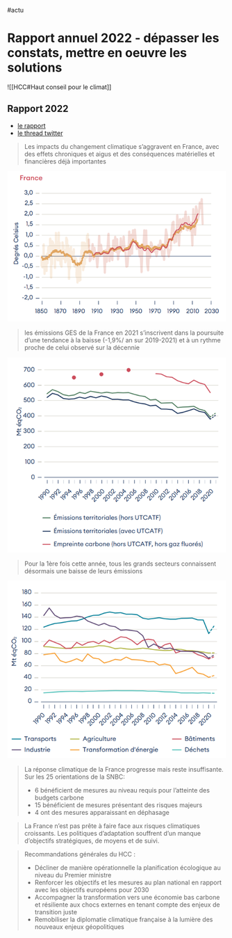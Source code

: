 #actu

# Rapport annuel 2022 - dépasser les constats, mettre en oeuvre les solutions

![[HCC#Haut conseil pour le climat]]

## Rapport 2022

- [le rapport](https://www.hautconseilclimat.fr/publications/rapport-annuel-2022-depasser-les-constats-mettre-en-oeuvre-les-solutions/)
- [le thread twitter](https://twitter.com/hc_climat/status/1542400075409903616)


> Les impacts du changement climatique s’aggravent en France, avec des effets chroniques et aigus et des conséquences matérielles et financières déjà importantes

![](hcc-temperature.png)

> les émissions GES de la France en 2021 s’inscrivent dans la poursuite d’une tendance à la baisse (-1,9%/ an sur 2019-2021) et à un rythme proche de celui observé sur la décennie

![](hcc-emission.png)

> Pour la 1ère fois cette année, tous les grands secteurs connaissent désormais une baisse de leurs émissions

![](hcc-secteur.png)

> La réponse climatique de la France progresse mais reste insuffisante. Sur les 25 orientations de la SNBC:
> - 6 bénéficient de mesures au niveau requis pour l’atteinte des budgets carbone
> - 15 bénéficient de mesures présentant des risques majeurs
> - 4 ont des mesures apparaissant en déphasage


> La France n’est pas prête à faire face aux risques climatiques croissants. Les politiques d’adaptation souffrent d’un manque d’objectifs stratégiques, de moyens et de suivi.


> Recommandations générales du HCC :
> - Décliner de manière opérationnelle la planification écologique au niveau du Premier ministre
> - Renforcer les objectifs et les mesures au plan national en rapport avec les objectifs européens pour 2030
> - Accompagner la transformation vers une économie bas carbone et résiliente aux chocs externes en tenant compte des enjeux de transition juste
> - Remobiliser la diplomatie climatique française à la lumière des nouveaux enjeux géopolitiques
